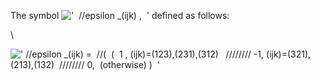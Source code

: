 The symbol
!['  //epsilon \_(ijk) ,  '](../dictionary/equation_images/1998.2..png)
defined as follows:

\\

![' //epsilon \_(ijk) =  //(  (  1 , (ijk)=(123),(231),(312)   //////// -1, (ijk)=(321),(213),(132)  //////// 0,  (otherwise) )  '](../dictionary/equation_images/1998.1..png)
